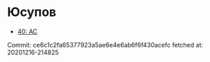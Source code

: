 # Юсупов
- [40: AC](40.md)

Commit: ce6c1c2fa65377923a5ae6e4e6ab6f6f430acefc
 fetched at: 20201216-214825
